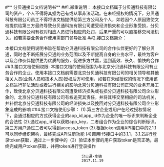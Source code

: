 #** 分贝通接口文档说明书**
##1.郑重说明：
本接口文档属于分贝通科技有限公司的资产，个人不得将其据为己有或从事非法活动。在未经授权的情况下，分贝通科技有限公司员工不得将该文档提供给第三方公司及个人，如若因个人原因致使文档提供给第三方最终导致分贝通科技有限公司遭受经济损失和企业形象受损，分贝通科技有限公司有权对相应人员进行相应的处罚，后果严重的可以直接移交司法机关。如若需要业务合作使用需部门领导批准
##2.接口文档简介：

本接口文档使用说明书旨在帮助分贝通科技有限公司的合作伙伴更好的了解分贝通，同时也不断拓展分贝通的业务范围以及不断提高自身的业务水平，最终为客户以及合作伙伴提供更为优质的服务，促进多方共赢，达到高效、长久、愉快的合作
##3.接口文档使用权限:
本接口文档的使用范围为与北京分贝通科技有限公司有业务合作的企业。使用本接口文档前需要北京分贝通科技有限公司的相关领导和其他相关人员(业务人员和技术人员)授权后方可使用，如若在未经授权的情况下使用该文档进行非法活动或者进行相关的影响北京分贝通科技有限公司正常的业务开展工作，致使北京分贝通科技有限公司遭受经济损失或有损分贝通科技有限公司企业形象的，北京分贝通科技有限公司有权追究其责任，并将其移交至相应的司法机关，并补偿北京分贝通科技有限公司的经济损失以及挽回对分贝通科技有限公司企业形象造成的影响
##4.接口文档使用步骤：
(1).第三方企业或用户在经过授权情况下，会通过相应的方式获得企业的app_id,app_id作为企业的唯一标识来判断企业的合法性
(2).通过app_id可以获取app_key，二者组合作为企业的综合判断标识。第三方用户通过二者可以得到access_token
(3).根据token调用API接口中的2.1.1可以同步组织架构，最终完成API注册功能
(4)调用H5接口中的3.1.1，3.1.2进行登录token获取，通过上一步骤中的（3）验证本步骤的用户获取token是否正确，最终完成用户token获取，并用token进行登录操作








                                       分贝通-水镜
                                       2017.11.19
